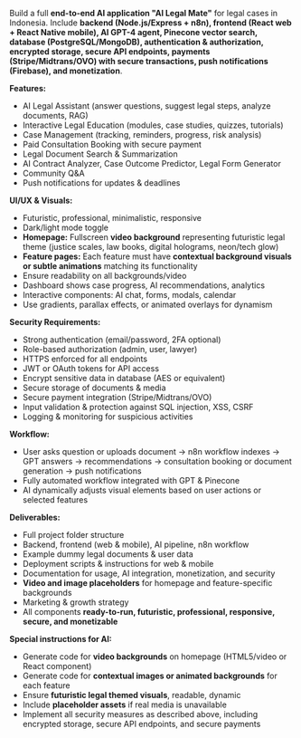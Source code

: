 Build a full **end-to-end AI application "AI Legal Mate"** for legal cases in Indonesia. Include **backend (Node.js/Express + n8n), frontend (React web + React Native mobile), AI GPT-4 agent, Pinecone vector search, database (PostgreSQL/MongoDB), authentication & authorization, encrypted storage, secure API endpoints, payments (Stripe/Midtrans/OVO) with secure transactions, push notifications (Firebase), and monetization**. 

**Features:**
- AI Legal Assistant (answer questions, suggest legal steps, analyze documents, RAG)
- Interactive Legal Education (modules, case studies, quizzes, tutorials)
- Case Management (tracking, reminders, progress, risk analysis)
- Paid Consultation Booking with secure payment
- Legal Document Search & Summarization
- AI Contract Analyzer, Case Outcome Predictor, Legal Form Generator
- Community Q&A
- Push notifications for updates & deadlines

**UI/UX & Visuals:**
- Futuristic, professional, minimalistic, responsive
- Dark/light mode toggle
- **Homepage:** Fullscreen **video background** representing futuristic legal theme (justice scales, law books, digital holograms, neon/tech glow)
- **Feature pages:** Each feature must have **contextual background visuals or subtle animations** matching its functionality
- Ensure readability on all backgrounds/video
- Dashboard shows case progress, AI recommendations, analytics
- Interactive components: AI chat, forms, modals, calendar
- Use gradients, parallax effects, or animated overlays for dynamism

**Security Requirements:**
- Strong authentication (email/password, 2FA optional)
- Role-based authorization (admin, user, lawyer)
- HTTPS enforced for all endpoints
- JWT or OAuth tokens for API access
- Encrypt sensitive data in database (AES or equivalent)
- Secure storage of documents & media
- Secure payment integration (Stripe/Midtrans/OVO)
- Input validation & protection against SQL injection, XSS, CSRF
- Logging & monitoring for suspicious activities

**Workflow:**
- User asks question or uploads document → n8n workflow indexes → GPT answers → recommendations → consultation booking or document generation → push notifications
- Fully automated workflow integrated with GPT & Pinecone
- AI dynamically adjusts visual elements based on user actions or selected features

**Deliverables:**
- Full project folder structure
- Backend, frontend (web & mobile), AI pipeline, n8n workflow
- Example dummy legal documents & user data
- Deployment scripts & instructions for web & mobile
- Documentation for usage, AI integration, monetization, and security
- **Video and image placeholders** for homepage and feature-specific backgrounds
- Marketing & growth strategy
- All components **ready-to-run, futuristic, professional, responsive, secure, and monetizable**

**Special instructions for AI:**
- Generate code for **video backgrounds** on homepage (HTML5/video or React component)
- Generate code for **contextual images or animated backgrounds** for each feature
- Ensure **futuristic legal themed visuals**, readable, dynamic
- Include **placeholder assets** if real media is unavailable
- Implement all security measures as described above, including encrypted storage, secure API endpoints, and secure payments
